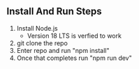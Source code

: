 ## Install And Run Steps
1. Install Node.js
    - Version 18 LTS is verfied to work
2. git clone the repo
3. Enter repo and run "npm install"
4. Once that completes run "npm run dev"